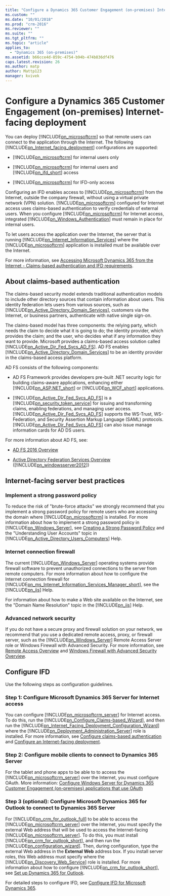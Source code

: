 ```yaml
---
title: "Configure a Dynamics 365 Customer Engagement (on-premises) Internet-facing deployment | Microsoft Docs"
ms.custom: ""
ms.date: "10/01/2018"
ms.prod: "crm-2016"
ms.reviewer: ""
ms.suite: ""
ms.tgt_pltfrm: ""
ms.topic: "article"
applies_to: 
  - "Dynamics 365 (on-premises)"
ms.assetid: b66cce4d-859c-4754-b94b-474b836df476
caps.latest.revision: 26
ms.author: matp
author: Mattp123
manager: kvivek
---
```

# Configure a Dynamics 365 Customer Engagement (on-premises) Internet-facing deployment



You can deploy [!INCLUDE[pn_microsoftcrm](../includes/pn-microsoftcrm.md)] so that remote users can connect to the application through the Internet. The following [!INCLUDE[pn_Internet_facing_deployment](../includes/pn-internet-facing-deployment.md)] configurations are supported:  
  
-   [!INCLUDE[pn_microsoftcrm](../includes/pn-microsoftcrm.md)] for internal users only  
  
-   [!INCLUDE[pn_microsoftcrm](../includes/pn-microsoftcrm.md)] for internal users and [!INCLUDE[pn_ifd_short](../includes/pn-ifd-short.md)] access  
  
-   [!INCLUDE[pn_microsoftcrm](../includes/pn-microsoftcrm.md)] for IFD-only access  
  
 Configuring an IFD enables access to [!INCLUDE[pn_microsoftcrm](../includes/pn-microsoftcrm.md)] from the Internet, outside the company firewall, without using a virtual private network (VPN) solution. [!INCLUDE[pn_microsoftcrm](../includes/pn-microsoftcrm.md)] configured for Internet access uses claims-based authentication to verify credentials of external users. When you configure [!INCLUDE[pn_microsoftcrm](../includes/pn-microsoftcrm.md)] for Internet access, integrated [!INCLUDE[pn_Windows_Authentication](../includes/pn-windows-authentication.md)] must remain in place for internal users.  
  
 To let users access the application over the Internet, the server that is running [!INCLUDE[pn_Internet_Information_Services](../includes/pn-internet-information-services.md)] where the [!INCLUDE[pn_microsoftcrm](../includes/pn-microsoftcrm.md)] application is installed must be available over the Internet.  
  
 For more information, see [Accessing Microsoft Dynamics 365 from the Internet - Claims-based authentication and IFD requirements](software-requirements-for-microsoft-dynamics-365-server.md#Claims_and_IFD_requirements).  
  
<a name="BKMK_ClaimsAuth"></a>   
## About claims-based authentication  
 The claims-based security model extends traditional authentication models to include other directory sources that contain information about users. This identity federation lets users from various sources, such as [!INCLUDE[pn_Active_Directory_Domain_Services](../includes/pn-active-directory-domain-services.md)], customers via the Internet, or business partners, authenticate with native single sign-on.  
  
 The claims-based model has three components: the relying party, which needs the claim to decide what it is going to do; the identity provider, which provides the claim; and the user, who decides what if any information they want to provide. Microsoft provides a claims-based access solution called [!INCLUDE[pn_Active_Dir_Fed_Svcs_AD_FS](../includes/pn-active-dir-fed-svcs-ad-fs.md)]. AD FS enables [!INCLUDE[pn_Active_Directory_Domain_Services](../includes/pn-active-directory-domain-services.md)] to be an identity provider in the claims-based access platform.  
  
 AD FS consists of the following components:  
  
-   AD FS Framework provides developers pre-built .NET security logic for building claims-aware applications, enhancing either [!INCLUDE[pn_ASP.NET_short](../includes/pn-asp-net-short.md)] or [!INCLUDE[pn_WCF_short](../includes/pn-wcf-short.md)] applications.  
  
-   [!INCLUDE[pn_Active_Dir_Fed_Svcs_AD_FS](../includes/pn-active-dir-fed-svcs-ad-fs.md)] is a [!INCLUDE[pn_security_token_service](../includes/pn-security-token-service.md)] for issuing and transforming claims, enabling federations, and managing user access. [!INCLUDE[pn_Active_Dir_Fed_Svcs_AD_FS](../includes/pn-active-dir-fed-svcs-ad-fs.md)] supports the WS-Trust, WS-Federation, and Security Assertion Markup Language (SAML) protocols. [!INCLUDE[pn_Active_Dir_Fed_Svcs_AD_FS](../includes/pn-active-dir-fed-svcs-ad-fs.md)] can also issue manage information cards for AD DS users.  
  
 For more information about AD FS, see:  

-   [AD FS 2016 Overview](/windows-server/identity/ad-fs/ad-fs-overview)  

-   [Active Directory Federation Services Overview](https://technet.microsoft.com/library/hh831502.aspx) ([!INCLUDE[pn_windowsserver2012](../includes/pn-windowsserver2012.md)])  
  
<a name="BKMK_Internetfacing"></a>   
## Internet-facing server best practices  
  
<a name="BKMK_ImplementPassword"></a>   
### Implement a strong password policy  
 To reduce the risk of "brute-force attacks" we strongly recommend that you implement a strong password policy for remote users who are accessing the domain where [!INCLUDE[pn_microsoftcrm](../includes/pn-microsoftcrm.md)] is installed. For more information about how to implement a strong password policy in [!INCLUDE[pn_Windows_Server](../includes/pn-windows-server.md)], see [Creating a Strong Password Policy](https://technet.microsoft.com/library/cc736605\(WS.10\).aspx) and the "Understanding User Accounts" topic in [!INCLUDE[pn_Active_Directory_Users_Computers](../includes/pn-active-directory-users-computers.md)] Help.  
  
<a name="BKMK_InternetFirewall"></a>   
### Internet connection firewall  
 The current [!INCLUDE[pn_Windows_Server](../includes/pn-windows-server.md)] operating systems provide firewall software to prevent unauthorized connections to the server from remote computers. For more information about how to configure the Internet connection firewall for [!INCLUDE[pn_ms_Internet_Information_Services_Manager_short](../includes/pn-ms-internet-information-services-manager-short.md)], see the [!INCLUDE[pn_iis](../includes/pn-iis.md)] Help.  
  
 For information about how to make a Web site available on the Internet, see the "Domain Name Resolution" topic in the [!INCLUDE[pn_iis](../includes/pn-iis.md)] Help.  
  
<a name="BKMK_ProxyFirewall"></a>   
### Advanced network security  
 If you do not have a secure proxy and firewall solution on your network, we recommend that you use a dedicated remote access, proxy, or firewall server, such as the [!INCLUDE[pn_Windows_Server](../includes/pn-windows-server.md)] Remote Access Server role or Windows Firewall with Advanced Security. For more information, see [Remote Access Overview](https://technet.microsoft.com/library/dn636119.aspx) and [Windows Firewall with Advanced Security Overview](https://technet.microsoft.com/library/hh831365.aspx).  
  
<a name="BKMK_configIFD"></a>   
## Configure IFD  
 Use the following steps as configuration guidelines.  
  
### Step 1: Configure Microsoft Dynamics 365 Server for Internet access  
 You can configure [!INCLUDE[pn_microsoftcrm_server](../includes/pn-microsoftcrm-server.md)] for Internet access. To do this, run the [!INCLUDE[pn_Configure_Claims-based_Wizard](../includes/pn-configure-claims-based-wizard.md)], and then run the [!INCLUDE[pn_Internet_Facing_Deployment_Configuration_Wizard](../includes/pn-internet-facing-deployment-configuration-wizard.md)] where the [!INCLUDE[pn_Deployment_Administration_Server](../includes/pn-deployment-administration-server.md)] role is installed. For more information, see [Configure claims-based authentication](configure-claims-based-authentication.md) and [Configure an Internet-facing deployment](configure-an-internet-facing-deployment.md).  

### Step 2: Configure mobile clients to connect to Dynamics 365 Server
 For the tablet and phone apps to be able to to access the [!INCLUDE[pn_microsoftcrm_server](../includes/pn-microsoftcrm-server.md)] over the Internet, you must configure OAuth. More information: [Configure Windows Server for Dynamics 365 Customer Engagement (on-premises) applications that use OAuth](post-installation-configuration-guidelines-dynamics-365.md#BKMK_WS2012R2)
  
### Step 3 (optional): Configure Microsoft Dynamics 365 for Outlook to connect to Dynamics 365 Server  
 For [!INCLUDE[pn_crm_for_outlook_full](../includes/pn-crm-for-outlook-full.md)] to be able to access the [!INCLUDE[pn_microsoftcrm_server](../includes/pn-microsoftcrm-server.md)] over the Internet, you must specify the external Web address that will be used to access the Internet-facing [!INCLUDE[pn_microsoftcrm_server](../includes/pn-microsoftcrm-server.md)]. To do this, you must install [!INCLUDE[pn_crm_for_outlook_short](../includes/pn-crm-for-outlook-short.md)], and then run the [!INCLUDE[pn_configuration_wizard](../includes/pn-configuration-wizard.md)]. Then, during configuration, type the external Web address in the **External Web** address box. If you install server roles, this Web address must specify where the [!INCLUDE[pn_Discovery_Web_Service](../includes/pn-discovery-web-service.md)] role is installed. For more information about how to configure [!INCLUDE[pn_crm_for_outlook_short](../includes/pn-crm-for-outlook-short.md)], see [Set up Dynamics 365 for Outlook](../../../outlook-addin/user-guide/set-up.md).  
  
 For detailed steps to configure IFD, see [Configure IFD for Microsoft Dynamics 365](configure-ifd-for-dynamics-365.md).  
  


